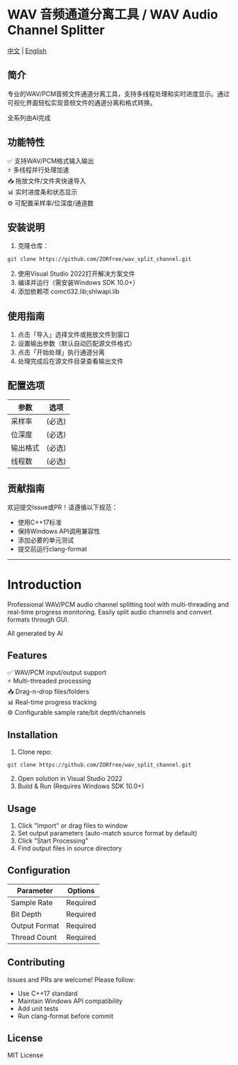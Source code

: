 # WAV 音频通道分离工具 / WAV Audio Channel Splitter

[中文](#简介) | [English](#Introduction)

## 简介
专业的WAV/PCM音频文件通道分离工具，支持多线程处理和实时进度显示。通过可视化界面轻松实现音频文件的通道分离和格式转换。

全系列由AI完成

## 功能特性
✅ 支持WAV/PCM格式输入输出  
⚡ 多线程并行处理加速  
📥 拖放文件/文件夹快速导入  
📊 实时进度条和状态显示  
⚙️ 可配置采样率/位深度/通道数  

## 安装说明
1. 克隆仓库：
```bash
git clone https://github.com/ZORfree/wav_split_channel.git
```
2. 使用Visual Studio 2022打开解决方案文件
3. 编译并运行（需安装Windows SDK 10.0+）
4. 添加依赖项 comctl32.lib;shlwapi.lib

## 使用指南
1. 点击「导入」选择文件或拖放文件到窗口  
2. 设置输出参数（默认自动匹配源文件格式）  
3. 点击「开始处理」执行通道分离  
4. 处理完成后在源文件目录查看输出文件

## 配置选项
| 参数          | 选项                      |
|---------------|--------------------------|
| 采样率        | (必选)                    |
| 位深度        | (必选)                    |
| 输出格式      | (必选)                    |
| 线程数        | (必选)                    |

## 贡献指南
欢迎提交Issue或PR！请遵循以下规范：
- 使用C++17标准  
- 保持Windows API调用兼容性  
- 添加必要的单元测试  
- 提交前运行clang-format

---

# Introduction
Professional WAV/PCM audio channel splitting tool with multi-threading and real-time progress monitoring. Easily split audio channels and convert formats through GUI.

All generated by AI

## Features
✅ WAV/PCM input/output support  
⚡ Multi-threaded processing  
📥 Drag-n-drop files/folders  
📊 Real-time progress tracking  
⚙️ Configurable sample rate/bit depth/channels  

## Installation
1. Clone repo:
```bash
git clone https://github.com/ZORfree/wav_split_channel.git
```
2. Open solution in Visual Studio 2022
3. Build & Run (Requires Windows SDK 10.0+)

## Usage
1. Click "Import" or drag files to window  
2. Set output parameters (auto-match source format by default)  
3. Click "Start Processing"  
4. Find output files in source directory

## Configuration
| Parameter     | Options                  |
|---------------|--------------------------|
| Sample Rate   | Required                 |
| Bit Depth     | Required                 |
| Output Format | Required                 |
| Thread Count  | Required                 |

## Contributing
Issues and PRs are welcome! Please follow:
- Use C++17 standard  
- Maintain Windows API compatibility  
- Add unit tests  
- Run clang-format before commit

## License
MIT License